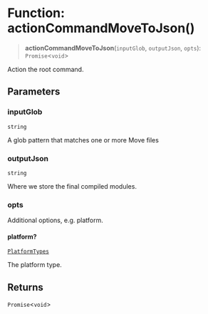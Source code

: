 # Function: actionCommandMoveToJson()

> **actionCommandMoveToJson**(`inputGlob`, `outputJson`, `opts`): `Promise`\<`void`\>

Action the root command.

## Parameters

### inputGlob

`string`

A glob pattern that matches one or more Move files

### outputJson

`string`

Where we store the final compiled modules.

### opts

Additional options, e.g. platform.

#### platform?

[`PlatformTypes`](../type-aliases/PlatformTypes.md)

The platform type.

## Returns

`Promise`\<`void`\>
